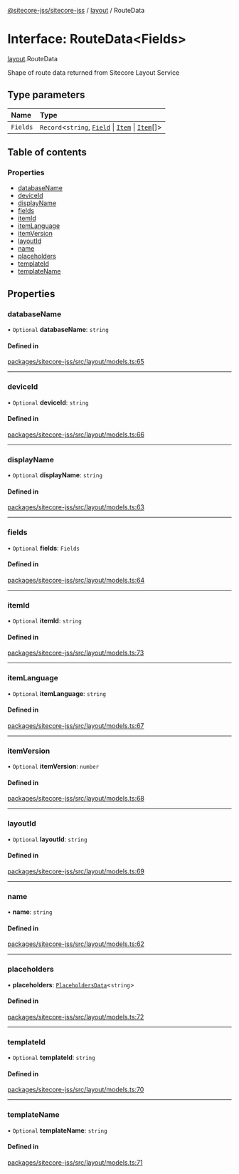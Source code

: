 [@sitecore-jss/sitecore-jss](../README.md) / [layout](../modules/layout.md) / RouteData

# Interface: RouteData\<Fields\>

[layout](../modules/layout.md).RouteData

Shape of route data returned from Sitecore Layout Service

## Type parameters

| Name | Type |
| :------ | :------ |
| `Fields` | `Record`\<`string`, [`Field`](layout.Field.md) \| [`Item`](layout.Item.md) \| [`Item`](layout.Item.md)[]\> |

## Table of contents

### Properties

- [databaseName](layout.RouteData.md#databasename)
- [deviceId](layout.RouteData.md#deviceid)
- [displayName](layout.RouteData.md#displayname)
- [fields](layout.RouteData.md#fields)
- [itemId](layout.RouteData.md#itemid)
- [itemLanguage](layout.RouteData.md#itemlanguage)
- [itemVersion](layout.RouteData.md#itemversion)
- [layoutId](layout.RouteData.md#layoutid)
- [name](layout.RouteData.md#name)
- [placeholders](layout.RouteData.md#placeholders)
- [templateId](layout.RouteData.md#templateid)
- [templateName](layout.RouteData.md#templatename)

## Properties

### databaseName

• `Optional` **databaseName**: `string`

#### Defined in

[packages/sitecore-jss/src/layout/models.ts:65](https://github.com/Sitecore/jss/blob/01d0852f1/packages/sitecore-jss/src/layout/models.ts#L65)

___

### deviceId

• `Optional` **deviceId**: `string`

#### Defined in

[packages/sitecore-jss/src/layout/models.ts:66](https://github.com/Sitecore/jss/blob/01d0852f1/packages/sitecore-jss/src/layout/models.ts#L66)

___

### displayName

• `Optional` **displayName**: `string`

#### Defined in

[packages/sitecore-jss/src/layout/models.ts:63](https://github.com/Sitecore/jss/blob/01d0852f1/packages/sitecore-jss/src/layout/models.ts#L63)

___

### fields

• `Optional` **fields**: `Fields`

#### Defined in

[packages/sitecore-jss/src/layout/models.ts:64](https://github.com/Sitecore/jss/blob/01d0852f1/packages/sitecore-jss/src/layout/models.ts#L64)

___

### itemId

• `Optional` **itemId**: `string`

#### Defined in

[packages/sitecore-jss/src/layout/models.ts:73](https://github.com/Sitecore/jss/blob/01d0852f1/packages/sitecore-jss/src/layout/models.ts#L73)

___

### itemLanguage

• `Optional` **itemLanguage**: `string`

#### Defined in

[packages/sitecore-jss/src/layout/models.ts:67](https://github.com/Sitecore/jss/blob/01d0852f1/packages/sitecore-jss/src/layout/models.ts#L67)

___

### itemVersion

• `Optional` **itemVersion**: `number`

#### Defined in

[packages/sitecore-jss/src/layout/models.ts:68](https://github.com/Sitecore/jss/blob/01d0852f1/packages/sitecore-jss/src/layout/models.ts#L68)

___

### layoutId

• `Optional` **layoutId**: `string`

#### Defined in

[packages/sitecore-jss/src/layout/models.ts:69](https://github.com/Sitecore/jss/blob/01d0852f1/packages/sitecore-jss/src/layout/models.ts#L69)

___

### name

• **name**: `string`

#### Defined in

[packages/sitecore-jss/src/layout/models.ts:62](https://github.com/Sitecore/jss/blob/01d0852f1/packages/sitecore-jss/src/layout/models.ts#L62)

___

### placeholders

• **placeholders**: [`PlaceholdersData`](../modules/layout.md#placeholdersdata)\<`string`\>

#### Defined in

[packages/sitecore-jss/src/layout/models.ts:72](https://github.com/Sitecore/jss/blob/01d0852f1/packages/sitecore-jss/src/layout/models.ts#L72)

___

### templateId

• `Optional` **templateId**: `string`

#### Defined in

[packages/sitecore-jss/src/layout/models.ts:70](https://github.com/Sitecore/jss/blob/01d0852f1/packages/sitecore-jss/src/layout/models.ts#L70)

___

### templateName

• `Optional` **templateName**: `string`

#### Defined in

[packages/sitecore-jss/src/layout/models.ts:71](https://github.com/Sitecore/jss/blob/01d0852f1/packages/sitecore-jss/src/layout/models.ts#L71)
